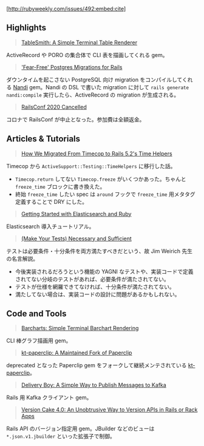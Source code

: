 [http://rubyweekly.com/issues/492:embed:cite]

## Highlights

> [TableSmith: A Simple Terminal Table Renderer](https://rubyweekly.com/link/85228/web)

ActiveRecord や PORO の集合体で CLI 表を描画してくれる gem。

> ['Fear-Free' Postgres Migrations for Rails](https://rubyweekly.com/link/85231/web)

ダウンタイムを起こさない PostgreSQL 向け migration をコンパイルしてくれる [Nandi](https://github.com/gocardless/nandi) gem。Nandi の DSL で書いた migration に対して `rails generate nandi:compile` 実行したら、ActiveRecord の migration が生成される。

> [RailsConf 2020 Cancelled](https://rubyweekly.com/link/85233/web)

コロナで RailsConf が中止となった。参加費は全額返金。

## Articles & Tutorials

> [How We Migrated From Timecop to Rails 5.2's Time Helpers](https://rubyweekly.com/link/85240/web)

Timecop から `ActiveSupport::Testing::TimeHelpers` に移行した話。

- `Timecop.return` してない `Timecop.freeze` がいくつかあった。ちゃんと `freeze_time` ブロックに書き換えた。
- 終始 `freeze_time` したい spec は `around` フックで `freeze_time` 用メタタグ定義することで DRY にした。

> [Getting Started with Elasticsearch and Ruby](https://rubyweekly.com/link/85246/web)

Elasticsearch 導入チュートリアル。

> [(Make Your Tests) Necessary and Sufficient](https://rubyweekly.com/link/85250/web)

テストは必要条件・十分条件を両方満たすべきだという、故 Jim Weirich 先生の名言解説。

- 今後実装されるだろうという機能の YAGNI なテストや、実装コードで定義されてない分岐のテストがあれば、必要条件が満たされてない。
- テストが仕様を網羅できてなければ、十分条件が満たされてない。
- 満たしてない場合は、実装コードの設計に問題があるかもしれない。

## Code and Tools

> [Barcharts: Simple Terminal Barchart Rendering](https://rubyweekly.com/link/85251/web)

CLI 棒グラフ描画用 gem。

> [kt-paperclip: A Maintained Fork of Paperclip](https://rubyweekly.com/link/85253/web)

deprecated となった Paperclip gem をフォークして継続メンテされている [kt-paperclip](https://github.com/kreeti/kt-paperclip)。

> [Delivery Boy: A Simple Way to Publish Messages to Kafka](https://rubyweekly.com/link/85257/web)

Rails 用 Kafka クライアント gem。

> [Version Cake 4.0: An Unobtrusive Way to Version APIs in Rails or Rack Apps](https://rubyweekly.com/link/85258/web)

Rails API のバージョン指定用 gem。JBuilder などのビューは `*.json.v1.jbuilder` といった拡張子で制御。
